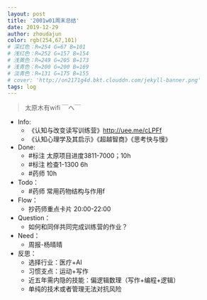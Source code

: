 ```yaml
---
layout: post
title: '2001w01周末总结'
date: 2019-12-29
author: zhoudajun
color: rgb(254,67,101)
# 深红色：R=254 G=67 B=101
# 浅红色：R=252 G=157 B=154
# 浅黄色：R=249 G=205 B=173
# 浅青色：R=200 G=200 B=169
# 淡青色：R=131 G=175 B=155
# cover: 'http://on2171g4d.bkt.clouddn.com/jekyll-banner.png'
tags: log
---
```


> 太原木有wifi ￣へ￣

- Info: 
  - 《认知与改变读写训练营》http://uee.me/cLPFf
  - 《认知心理学及其启示》《超越智商》《思考快与慢》
- Done: 
  - \#标注 太原项目进度3811-7000；10h
  - \#标注 检查1-1300 6h
  - \#药师  10h
- Todo：
  - \#药师 常用药物结构与作用f 
- Flow：
  - 抄药师重点卡片 20:00-22:00
- Question：
  - 如何和同伴共同完成训练营的作业？
- Need：
  - 周报-杨晴晴
- 反思：
  - 选择行业：医疗+AI
  - 习惯支点：运动+写作
  - 近五年需内隐的技能：偏逻辑数理（写作+编程+逻辑）
  - 单纯的技术或者管理无法对抗风险
